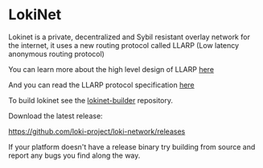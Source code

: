 # LokiNet

Lokinet is a private, decentralized and Sybil resistant overlay network for the internet, it uses a new routing protocol called LLARP (Low latency anonymous routing protocol)

You can learn more about the high level design of LLARP [here](doc/high-level.txt)

And you can read the LLARP protocol specification [here](doc/proto_v0.txt)

To build lokinet see the [lokinet-builder](https://github.com/loki-project/lokinet-builder) repository.


Download the latest release:

https://github.com/loki-project/loki-network/releases

If your platform doesn't have a release binary try building from source and report any bugs you find along the way.
